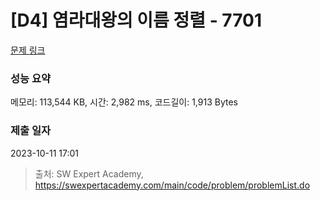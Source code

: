 # [D4] 염라대왕의 이름 정렬 - 7701 

[문제 링크](https://swexpertacademy.com/main/code/problem/problemDetail.do?contestProbId=AWqU0zh6rssDFARG) 

### 성능 요약

메모리: 113,544 KB, 시간: 2,982 ms, 코드길이: 1,913 Bytes

### 제출 일자

2023-10-11 17:01



> 출처: SW Expert Academy, https://swexpertacademy.com/main/code/problem/problemList.do